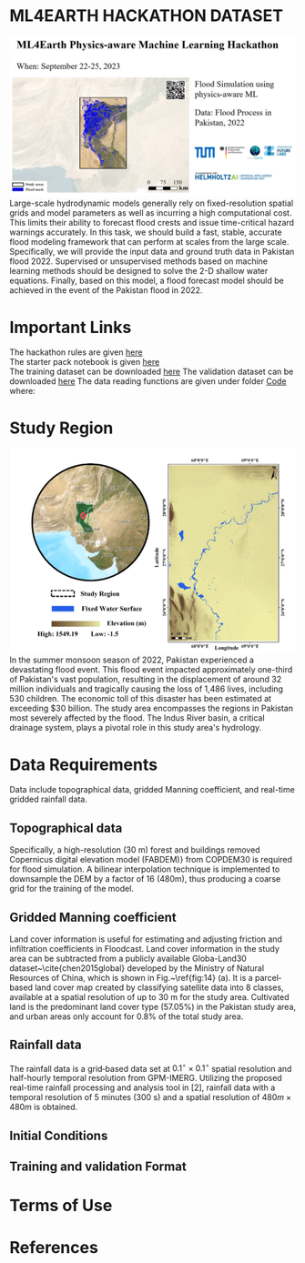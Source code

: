 # ML4EARTH HACKATHON DATASET
![Alt text](https://github.com/zhu-xlab/ML4Earth-Hackathon-2023/blob/main/Source/image%20(2).png)
Large-scale hydrodynamic models generally rely on fixed-resolution spatial grids and model parameters as well as incurring a high computational cost. This limits their ability to forecast flood crests and issue time-critical hazard warnings accurately. In this task, we should build a fast, stable, accurate flood modeling framework that can perform at scales from the large scale. Specifically, we will provide the input data and ground truth data in Pakistan flood 2022. Supervised or unsupervised methods based on machine learning methods should be designed to solve the 2-D shallow water equations. Finally, based on this model, a flood forecast model should be achieved in the event of the Pakistan flood in 2022.
# Important Links
The hackathon rules are given [here](https://ml4earth23.devpost.com/)  
The starter pack notebook is given [here](https://ml4earth23.devpost.com/)  
The training dataset can be downloaded [here](https://ml4earth23.devpost.com/) 
The validation dataset can be downloaded [here](https://ml4earth23.devpost.com/) 
The data reading functions are given under folder [Code](https://ml4earth23.devpost.com/)  where:

# Study Region
![Location of the study area and elevation information](https://github.com/zhu-xlab/ML4Earth-Hackathon-2023/blob/main/Source/Picture1.png)
In the summer monsoon season of 2022, Pakistan experienced a devastating flood event. This flood event impacted approximately one-third of Pakistan's vast population, resulting in the displacement of around 32 million individuals and tragically causing the loss of 1,486 lives, including 530 children. The economic toll of this disaster has been estimated at exceeding $30 billion. The study area encompasses the regions in Pakistan most severely affected by the flood. The Indus River basin, a critical drainage system, plays a pivotal role in this study area's hydrology. 

# Data Requirements
Data include topographical data, gridded Manning coefficient, and real-time gridded rainfall data.
## Topographical data
Specifically, a high-resolution (30 m) forest and buildings removed Copernicus digital elevation model (FABDEM)} from COPDEM30  is required for flood simulation. A bilinear interpolation technique is implemented to downsample the DEM by a factor of 16 (480m), thus producing a coarse grid for the training of the model. 

##  Gridded Manning coefficient
Land cover information is useful for estimating and adjusting friction and infiltration coefficients in Floodcast. Land cover information in the study area can be subtracted from a publicly available Globa-Land30 dataset~\cite{chen2015global} developed by the Ministry of Natural Resources of China, which is shown in Fig.~\ref{fig:14} (a). It is a parcel‐based land cover map created by classifying satellite data into 8 classes, available at a spatial resolution of up to 30 m for the study area. Cultivated land is the predominant land cover type (57.05\%) in the Pakistan study area, and urban areas only account for 0.8\% of the total study area.

##  Rainfall data
The rainfall data is a grid‐based data set at $0.1^{\circ} \times 0.1^{\circ}$ spatial resolution and half-hourly temporal resolution from GPM-IMERG. Utilizing the proposed real-time rainfall processing and analysis tool in [2], rainfall data with a temporal resolution of 5 minutes (300 s) and a spatial resolution of $480 m \times 480 m$ is obtained. 

##  Initial Conditions

## Training and validation Format

# Terms of Use

# References
